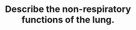 ---
title: "Describe the non-respiratory functions of the lung."
entityType: SAQ
exam: PEX
college: ANZCA
year: 2005
sitting: A
question: 13
passRate: 56
EC_expectedDomains:
- "The main points expected could be grouped under a number of headings."
- "Metabolic functions included synthesis (e.g. surfactant), activation (e.g. angiotensin I to II) and inactivation (e.g. bradykinin)."
- "The lung also has a role as a vascular filter of emboli of venous origin as well as helping preventing microbiological spread to the arterial system."
- "The lung defences against particulate and microbial contamination of the airways are important"
EC_extraCredit:
- "“Uptake” of substances and drugs may be passive or active and the pharmacological example of fentanyl uptake and later release and the impact on arterial blood levels could reasonably be included. Metabolic functions can also include the production and maintenance of lung structure."
- "The biochemical fibrinolytic and immunological capacities of the lung tissue to assist this role and the problems of right to left shunt in circumventing the system could be described as well as the significance of emboli reaching the brain or heart."
- "The lung has some role in providing a blood reservoir. The role in acid base control overlaps with respiratory function but could be mentioned. The role as a gas reservoir which can be used for phonation and coughing could also be mentioned, as could the mechanical role of the lungs and some of the cardiovascular properties of the lung circulation."
EC_errorsCommon:
- "There was often some difficulty in clarifying that larger particles are dealt with in the upper airway and generally do not reach the lung. A similar problem arose in descriptions of heat and water balance. Heat and water exchange are primarily performed in the upper airway although the increased significance of the lung’s role in extreme cold and dry conditions and high rates of ventilation could be described."
---